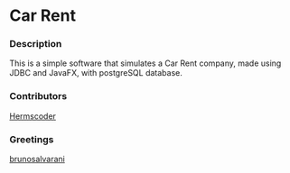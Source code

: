 # Car Rent


### Description


This is a simple software that simulates a Car Rent company, made using JDBC and JavaFX, with postgreSQL database.


### Contributors


[Hermscoder](https://github.com/hermscoder)




### Greetings


[brunosalvarani](https://github.com/brunosalvarani)
